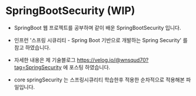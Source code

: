 # SpringBootSecurity  (WIP)
 
- SpringBoot 웹 프로젝트를 공부하며 같이 배운 SpringBootSecurity 입니다. 

- 인프런 '스프링 시큐리티 - Spring Boot 기반으로 개발하는 Spring Security' 를 참고 하였습니다.

- 자세한 내용은 제 기술블로그 https://velog.io/@wnsqud70?tag=SpringSecurity 에 포스팅 하였습니다.

- core springSecurity 는 스프링시큐리티 학습한후 적용한 순차적으로 적용해본 파일입니다.

